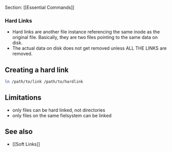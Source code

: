 Section: [[Essential Commands]]

### Hard Links

- Hard links are another file instance referencing the same inode as the original file. Basically, they are two files pointing to the same data on disk.
- The actual data on disk does not get removed unless ALL THE LINKS are removed.

## Creating a hard link

```bash
ln /path/to/link /path/to/hardlink
```

## Limitations

- only files can be hard linked, not directories
- only files on the same fielsystem can be linked

## See also

- [[Soft Links]]
